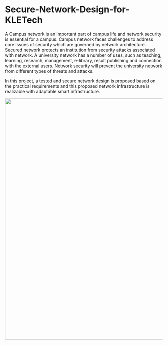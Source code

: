 # Secure-Network-Design-for-KLETech

A Campus network is an important part of campus life and network security is essential for a campus. Campus network faces challenges to address core issues of security which are governed by network architecture. Secured network protects an institution from security attacks associated with network. A university network has a number of uses, such as teaching, learning, research, management, e-library, result publishing and connection with the external users. Network security will prevent the university network from different types of threats and attacks.

In this project, a tested and secure network design is proposed based on the practical requirements and this proposed network infrastructure is realizable with adaptable smart infrastructure.


<p align="center">
  <img width="632" height="770" src="https://i.stack.imgur.com/fKBHE.png">
</p>
